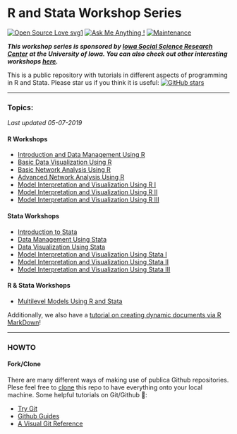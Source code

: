R and Stata Workshop Series
==
[![Open Source Love svg1](https://badges.frapsoft.com/os/v1/open-source.svg?v=103)](https://github.com/ellerbrock/open-source-badges/)  [![Ask Me Anything !](https://img.shields.io/badge/Ask%20me-anything-1abc9c.svg)](https://GitHub.com/Naereen/ama) [![Maintenance](https://img.shields.io/badge/Maintained%3F-yes-green.svg)](https://GitHub.com/Naereen/StrapDown.js/graphs/commit-activity) 

___This workshop series is sponsored by [Iowa Social Science Research Center](http://ppc.uiowa.edu/isrc) at the University of Iowa. You can also check out other interesting workshops [here](http://ppc.uiowa.edu/isrc/workshops).___

This is a public repository with tutorials in different aspects of programming in R and Stata. Please star us if you think it is useful: 
[![GitHub stars](https://img.shields.io/github/stars/iowa-social-science-research-center/R-and-Stata-Workshops.svg?style=social&logo=github&label=Stars)](https://github.com/iowa-social-science-research-center/R-and-Stata-Workshops)


---

### Topics:

_Last updated 05-07-2019_

#### R Workshops
- [Introduction and Data Management Using R](https://github.com/iowa-social-science-research-center/R-and-Stata-Workshops/tree/master/R/Introduction%20and%20Data%20Management%20Using%20R)
- [Basic Data Visualization Using R](https://github.com/iowa-social-science-research-center/R-and-Stata-Workshops/tree/master/R/Basic%20Data%20Visualization%20Using%20R)
- [Basic Network Analysis Using R](https://github.com/iowa-social-science-research-center/R-and-Stata-Workshops/tree/master/R/Basic%20Network%20Analysis%20Using%20R)
- [Advanced Network Analysis Using R](https://github.com/iowa-social-science-research-center/R-and-Stata-Workshops/tree/master/R/Advanced%20Network%20Analysis%20Using%20R)
- [Model Interpretation and Visualization Using R I](https://github.com/iowa-social-science-research-center/R-and-Stata-Workshops/tree/master/R/Model%20Interpretation%20and%20Visualization%20Using%20R%20I)
- [Model Interpretation and Visualization Using R II](https://github.com/iowa-social-science-research-center/R-and-Stata-Workshops/tree/master/R/Model%20Interpretation%20and%20Visualization%20Using%20R%20II)
- [Model Interpretation and Visualization Using R III](https://github.com/iowa-social-science-research-center/R-and-Stata-Workshops/tree/master/R/Model%20Interpretation%20and%20Visualization%20Using%20R%20III)

#### Stata Workshops
- [Introduction to Stata](https://github.com/iowa-social-science-research-center/R-and-Stata-Workshops/tree/master/Stata/Introduction%20to%20Stata)
- [Data Management Using Stata](https://github.com/iowa-social-science-research-center/R-and-Stata-Workshops/tree/master/Stata/Data%20Management%20Using%20Stata)
- [Data Visualization Using Stata](https://github.com/iowa-social-science-research-center/R-and-Stata-Workshops/tree/master/Stata/Data%20Visualization%20Using%20Stata)
- [Model Interpretation and Visualization Using Stata I](https://github.com/iowa-social-science-research-center/R-and-Stata-Workshops/tree/master/Stata/Model%20Interpretation%20and%20Visualization%20Using%20Stata%20I)
- [Model Interpretation and Visualization Using Stata II](https://github.com/iowa-social-science-research-center/R-and-Stata-Workshops/tree/master/Stata/Model%20Interpretation%20and%20Visualization%20Using%20Stata%20II)
- [Model Interpretation and Visualization Using Stata III](https://github.com/iowa-social-science-research-center/R-and-Stata-Workshops/tree/master/Stata/Model%20Interpretation%20and%20Visualization%20Using%20Stata%20III)

#### R & Stata Workshops
- [Multilevel Models Using R and Stata](https://github.com/iowa-social-science-research-center/R-and-Stata-Workshops/tree/master/Multilevel%20Modeling)


Additionally, we also have a [tutorial on creating dynamic documents via R MarkDown](https://github.com/iowa-social-science-research-center/R-and-Stata-Workshops/tree/master/Dynamic%20Documents)!

---

### HOWTO

#### Fork/Clone
There are many different ways of making use of publica Github repositories. Plese feel free to [clone](https://help.github.com/articles/cloning-a-repository/) this repo to have everything onto your local machine. Some helpful tutorials on Git/Github :book::

- [Try Git](https://try.github.io/levels/1/challenges/1)
- [Github Guides](https://guides.github.com/activities/hello-world/)
- [A Visual Git Reference](http://marklodato.github.io/visual-git-guide/index-en.html)
